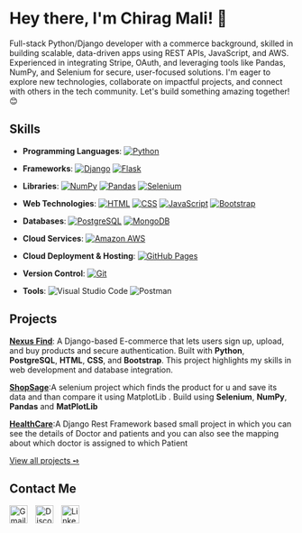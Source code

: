 # Hey there, I'm Chirag Mali! 👋
Full-stack Python/Django developer with a commerce background, skilled in building scalable, data-driven apps using REST APIs, JavaScript, and AWS. Experienced in integrating Stripe, OAuth, and leveraging tools like Pandas, NumPy, and Selenium for secure, user-focused solutions. I'm eager to explore new technologies, collaborate on impactful projects, and connect with others in the tech community. Let's build something amazing together! 😊

## Skills
- **Programming Languages**: <a href="https://github.com/search?q=user%3AChirag-33+language%3Apython"><img alt="Python" src="https://img.shields.io/badge/Python-14354C.svg?logo=python&logoColor=white"></a>

- **Frameworks**: <a href="https://github.com/search?q=user%3AChirag-33+django"><img alt="Django" src="https://img.shields.io/badge/Django-092E20.svg?logo=django&logoColor=white"></a> <a href="https://github.com/search?q=user%3AChirag-33+flask"><img alt="Flask" src="https://img.shields.io/badge/Flask-000000.svg?logo=flask&logoColor=white"></a>

- **Libraries**: <a href="https://github.com/search?q=user%3AChirag-33+numpy"><img alt="NumPy" src="https://img.shields.io/badge/Numpy-013243.svg?logo=numpy&logoColor=white"></a> <a href="https://github.com/search?q=user%3AChirag-33+pandas"><img alt="Pandas" src="https://img.shields.io/badge/Pandas-150458.svg?logo=pandas&logoColor=white"></a> <a href="https://github.com/search?q=user%3AChirag-33+selenium"><img alt="Selenium" src="https://img.shields.io/badge/Selenium-43B02A.svg?logo=selenium&logoColor=white"></a>

- **Web Technologies**: <a href="https://github.com/search?q=user%3AChirag-33+language%3Ahtml"><img alt="HTML" src="https://img.shields.io/badge/HTML-E34F26.svg?logo=html5&logoColor=white"></a> <a href="https://github.com/search?q=user%3AChirag-33+language%3Acss"><img alt="CSS" src="https://img.shields.io/badge/CSS-1572B6.svg?logo=css3&logoColor=white"></a> <a href="https://github.com/search?q=user%3AChirag-33+language%3Ajavascript"><img alt="JavaScript" src="https://img.shields.io/badge/JavaScript-F7DF1E.svg?logo=javascript&logoColor=black"></a> <a href="https://github.com/search?q=user%3AChirag-33+bootstrap"><img alt="Bootstrap" src="https://img.shields.io/badge/Bootstrap-7952B3.svg?logo=bootstrap&logoColor=white"></a>

- **Databases**: <a href="https://github.com/search?q=user%3AChirag-33+language%3Apostgresql"><img alt="PostgreSQL" src="https://img.shields.io/badge/PostgreSQL-316192.svg?logo=postgresql&logoColor=white"></a> <a href="https://github.com/search?q=user%3AChirag-33+language%3Amongodb"><img alt="MongoDB" src="https://img.shields.io/badge/MongoDB-4ea94b.svg?logo=mongodb&logoColor=white"></a>

- **Cloud Services**: <a href="https://github.com/search?q=user%3AChirag-33+aws"><img alt="Amazon AWS" src="https://img.shields.io/badge/Amazon_AWS-232F3E?logo=amazonaws&logoColor=white"></a>

- **Cloud Deployment & Hosting**: <a href="https://github.com/search?q=user%3AChirag-33+github+pages"><img alt="GitHub Pages" src="https://img.shields.io/badge/GitHub%20Pages-327FC7.svg?logo=github&logoColor=white"></a>

- **Version Control**: <a href="https://github.com/search?q=user%3AChirag-33+git"><img alt="Git" src="https://img.shields.io/badge/Git-F05033.svg?logo=git&logoColor=white"></a>

- **Tools**: <img alt="Visual Studio Code" src="https://img.shields.io/badge/Visual%20Studio%20Code-0078d7.svg?logo=visual-studio-code&logoColor=white"> <img alt="Postman" src="https://img.shields.io/badge/Postman-FF6C37.svg?logo=postman&logoColor=white">

## Projects
 **[Nexus Find](https://github.com/Chirag-33/NexusFind)**: A Django-based E-commerce that lets users sign up, upload, and buy products and secure authentication. Built with **Python**, **PostgreSQL**, **HTML**, **CSS**, and **Bootstrap**. This project highlights my skills in web development and database integration.

 **[ShopSage](https://github.com/Chirag-33/shopsage)**:A selenium project which finds the product for u and save its data and than compare it using MatplotLib . Build using **Selenium**, **NumPy**, **Pandas** and **MatPlotLib**

 **[HealthCare](https://github.com/Chirag-33/HealthCare)**:A Django Rest Framework based small project in which you can see the details of Doctor and patients and you can also see the mapping about which doctor is assigned to which Patient 

[View all projects ➺](https://github.com/Chirag-33?tab=repositories)

## Contact Me
<a href="mailto:malichirag33@gmail.com"><img alt="Gmail" width="32" src="https://img.icons8.com/color/48/gmail-new.png"></a>  <a href="https://discord.com/users/790711856687480852"><img alt="Discord" width="32" src="https://img.icons8.com/color/48/discord-logo.png"></a>  <a href="https://www.linkedin.com/in/chirag-mali33/"><img alt="LinkedIn" width="32" src="https://cdn.jsdelivr.net/gh/devicons/devicon/icons/linkedin/linkedin-original.svg"></a>
